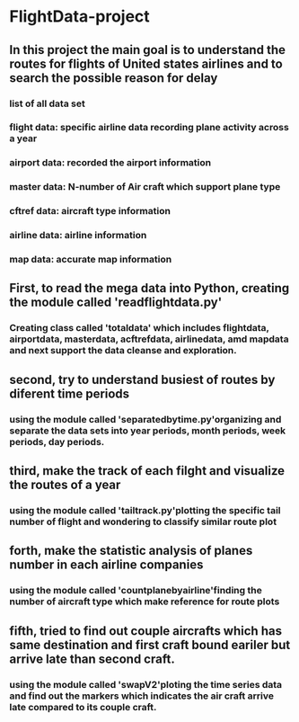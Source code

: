 # FlightData-project
## In this project the main goal is to understand the routes for flights of United states airlines and to search the possible reason for delay
### list of all data set
### flight data: specific airline data recording plane activity across a year
### airport data: recorded the airport information
### master data:  N-number of Air craft which support plane type 
### cftref data: aircraft type information
### airline data: airline information
### map data: accurate map information
 
## First, to read the mega data into Python, creating the module called 'readflightdata.py'
### Creating class called 'totaldata' which includes flightdata, airportdata, masterdata, acftrefdata, airlinedata, amd mapdata and next support the data cleanse and exploration.

## second, try to understand busiest of routes by diferent time periods
### using the module called 'separatedbytime.py'organizing and separate the data sets into year periods, month periods, week periods, day periods.

## third, make the track of each filght and visualize the routes of a year
### using the module called 'tailtrack.py'plotting the specific tail number of flight and wondering to classify similar route plot 

## forth, make the statistic analysis of planes number in each airline companies
### using the module called 'countplanebyairline'finding the number of aircraft type which make reference for route plots

## fifth, tried to find out couple aircrafts which has same destination and first craft bound eariler but arrive late than second craft.
### using the module called 'swapV2'ploting the time series data and find out the markers which indicates the air craft arrive late compared to its couple craft.



